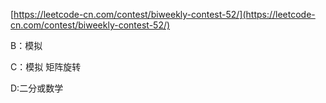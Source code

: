 [https://leetcode-cn.com/contest/biweekly-contest-52/](https://leetcode-cn.com/contest/biweekly-contest-52/)

B：模拟

C：模拟
矩阵旋转

D:二分或数学
